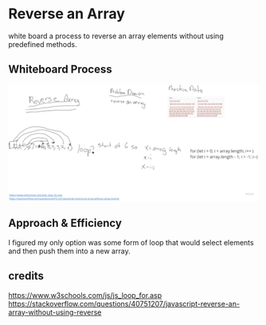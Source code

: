 # Reverse an Array
white board a process to reverse an array elements without using predefined methods.

## Whiteboard Process
![reverse-array](assets/images/reverse-array.jpg)

## Approach & Efficiency
I figured my only option was some form of loop that would select elements and then push them into a new array.

## credits
https://www.w3schools.com/js/js_loop_for.asp
https://stackoverflow.com/questions/40751207/javascript-reverse-an-array-without-using-reverse